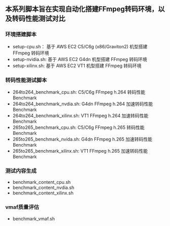 ## 本系列脚本旨在实现自动化搭建FFmpeg转码环境，以及转码性能测试对比

### 环境搭建脚本

* setup-cpu.sh： 基于 AWS EC2 C5/C6g (x86/Graviton2) 机型搭建 FFmpeg 转码环境
* setup-nvidia.sh: 基于 AWS EC2 G4dn 机型搭建 FFmpeg 转码环境
* setup-xilinx.sh: 基于 AWS EC2 VT1 机型搭建 FFmpeg 转码环境

### 转码性能测试脚本

* 264to264_benchmark_cpu.sh: C5/C6g FFmpeg h.264 转码性能 Benchmark
* 264to264_benchmark_nvdia.sh: G4dn FFmpeg h.264 加速转码性能 Benchmark
* 264to264_benchmark_xilinx.sh: VT1 FFmpeg h.264 加速转码性能 Benchmark
* 265to265_benchmark_cpu.sh: C5/C6g FFmpeg h.265 转码性能 Benchmark
* 265to265_benchmark_nvida.sh: G4dn FFmpeg h.265 加速转码性能 Benchmark
* 265to265_benchmark_xilinx.sh: VT1 FFmpeg h.265 加速转码性能 Benchmark

### 测试内容生成

* benchmark_content_cpu.sh
* benchmark_content_nvdia.sh
* benchmark_content_xilinx.sh

### vmaf质量评估

* benchmark_vmaf.sh